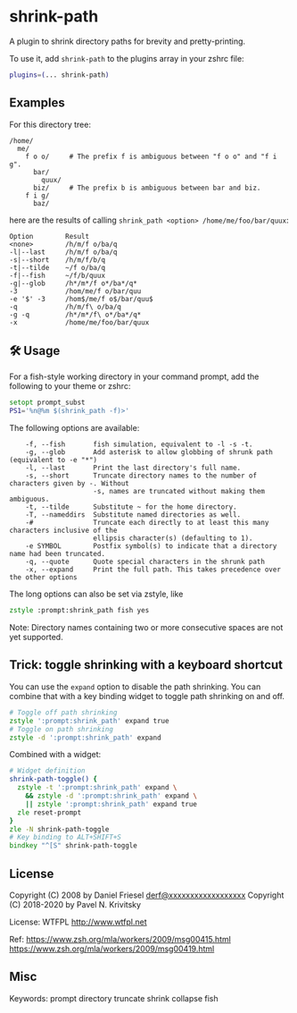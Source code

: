 # shrink-path

A plugin to shrink directory paths for brevity and pretty-printing.

To use it, add `shrink-path` to the plugins array in your zshrc file:

```zsh
plugins=(... shrink-path)
```

## Examples

For this directory tree:
```
/home/
  me/
    f o o/     # The prefix f is ambiguous between "f o o" and "f i g".
      bar/
        quux/
      biz/     # The prefix b is ambiguous between bar and biz.
    f i g/
      baz/
```
here are the results of calling `shrink_path <option> /home/me/foo/bar/quux`:
```
Option        Result
<none>        /h/m/f o/ba/q
-l|--last     /h/m/f o/ba/q
-s|--short    /h/m/f/b/q
-t|--tilde    ~/f o/ba/q
-f|--fish     ~/f/b/quux
-g|--glob     /h*/m*/f o*/ba*/q*
-3            /hom/me/f o/bar/quu
-e '$' -3     /hom$/me/f o$/bar/quu$
-q            /h/m/f\ o/ba/q
-g -q         /h*/m*/f\ o*/ba*/q*
-x            /home/me/foo/bar/quux
```

## 🛠️ Usage

For a fish-style working directory in your command prompt, add the following to
your theme or zshrc:

```zsh
setopt prompt_subst
PS1='%n@%m $(shrink_path -f)>'
```

The following options are available:

```
    -f, --fish       fish simulation, equivalent to -l -s -t.
    -g, --glob       Add asterisk to allow globbing of shrunk path (equivalent to -e "*")
    -l, --last       Print the last directory's full name.
    -s, --short      Truncate directory names to the number of characters given by -. Without
                     -s, names are truncated without making them ambiguous.
    -t, --tilde      Substitute ~ for the home directory.
    -T, --nameddirs  Substitute named directories as well.
    -#               Truncate each directly to at least this many characters inclusive of the
                     ellipsis character(s) (defaulting to 1).
    -e SYMBOL        Postfix symbol(s) to indicate that a directory name had been truncated.
    -q, --quote      Quote special characters in the shrunk path
    -x, --expand     Print the full path. This takes precedence over the other options
```

The long options can also be set via zstyle, like
```zsh
zstyle :prompt:shrink_path fish yes
```

Note: Directory names containing two or more consecutive spaces are not yet
supported.


## Trick: toggle shrinking with a keyboard shortcut

You can use the `expand` option to disable the path shrinking. You can combine that
with a key binding widget to toggle path shrinking on and off.

```zsh
# Toggle off path shrinking
zstyle ':prompt:shrink_path' expand true
# Toggle on path shrinking
zstyle -d ':prompt:shrink_path' expand
```

Combined with a widget:

```zsh
# Widget definition
shrink-path-toggle() {
  zstyle -t ':prompt:shrink_path' expand \
    && zstyle -d ':prompt:shrink_path' expand \
    || zstyle ':prompt:shrink_path' expand true
  zle reset-prompt
}
zle -N shrink-path-toggle
# Key binding to ALT+SHIFT+S
bindkey "^[S" shrink-path-toggle
```

## License

Copyright (C) 2008 by Daniel Friesel <derf@xxxxxxxxxxxxxxxxxx>
Copyright (C) 2018-2020 by Pavel N. Krivitsky

License: WTFPL <http://www.wtfpl.net>

Ref: https://www.zsh.org/mla/workers/2009/msg00415.html
     https://www.zsh.org/mla/workers/2009/msg00419.html


## Misc

Keywords: prompt directory truncate shrink collapse fish
